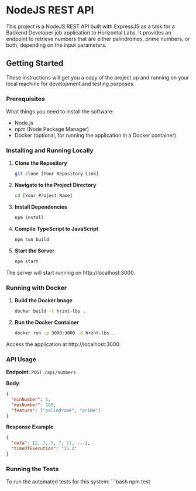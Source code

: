 # NodeJS REST API

This project is a NodeJS REST API built with ExpressJS as a task for a Backend Developer job application to Horizontal Labs. It provides an endpoint to retrieve numbers that are either palindromes, prime numbers, or both, depending on the input parameters.

## Getting Started

These instructions will get you a copy of the project up and running on your local machine for development and testing purposes.

### Prerequisites

What things you need to install the software:

- Node.js
- npm (Node Package Manager)
- Docker (optional, for running the application in a Docker container)

### Installing and Running Locally

1. **Clone the Repository**

   ```bash
   git clone [Your Repository Link]

2. **Navigate to the Project Directory**

   ```bash
   cd [Your Project Name]

3. **Install Dependencies**

   ```bash
   npm install

4. **Compile TypeScript to JavaScript**

   ```bash
   npm run build

5. **Start the Server**

   ```bash
   npm start

The server will start running on http://localhost:3000.

### Running with Docker

1. **Build the Docker Image**

   ```bash
   docker build -t hrznt-lbs .

2. **Run the Docker Container**

   ```bash
   docker run -p 3000:3000 -d hrznt-lbs .

Access the application at http://localhost:3000.

### API Usage

**Endpoint**: `POST /api/numbers`

**Body**:

```json
{
  "minNumber": 1,
  "maxNumber": 100,
  "feature": ["palindrome", "prime"]
}
```

**Response Example**:
```json
{
  "data": [2, 3, 5, 7, 11, ...],
  "timeOfExecution": "15.2"
}
```

### Running the Tests
To run the automated tests for this system:
    ```bash
   npm test